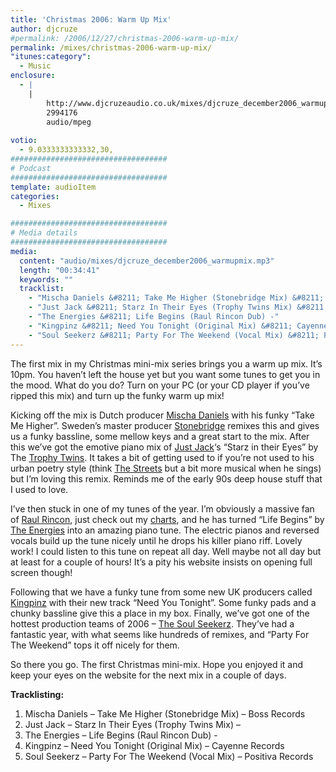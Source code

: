 ```yaml
---
title: 'Christmas 2006: Warm Up Mix'
author: djcruze
#permalink: /2006/12/27/christmas-2006-warm-up-mix/
permalink: /mixes/christmas-2006-warm-up-mix/
"itunes:category":
  - Music
enclosure:
  - |
    |
        http://www.djcruzeaudio.co.uk/mixes/djcruze_december2006_warmupmix.mp3
        2994176
        audio/mpeg
        
votio:
  - 9.0333333333332,30,
###################################
# Podcast
###################################
template: audioItem
categories:
  - Mixes

###################################
# Media details
###################################
media:
  content: "audio/mixes/djcruze_december2006_warmupmix.mp3"
  length: "00:34:41"
  keywords: ""
  tracklist:
    - "Mischa Daniels &#8211; Take Me Higher (Stonebridge Mix) &#8211; Boss Records"
    - "Just Jack &#8211; Starz In Their Eyes (Trophy Twins Mix) &#8211; "
    - "The Energies &#8211; Life Begins (Raul Rincon Dub) -"
    - "Kingpinz &#8211; Need You Tonight (Original Mix) &#8211; Cayenne Records"
    - "Soul Seekerz &#8211; Party For The Weekend (Vocal Mix) &#8211; Positiva Records"
---
```


The first mix in my Christmas mini-mix series brings you a warm up mix. It&#8217;s 10pm. You haven&#8217;t left the house yet but you want some tunes to get you in the mood. What do you do? Turn on your PC (or your CD player if you&#8217;ve ripped this mix) and turn up the funky warm up mix!

Kicking off the mix is Dutch producer [Mischa Daniels][1] with his funky &#8220;Take Me Higher&#8221;. Sweden&#8217;s master producer [Stonebridge][2] remixes this and gives us a funky bassline, some mellow keys and a great start to the mix. After this we&#8217;ve got the emotive piano mix of [Just Jack][3]&#8216;s &#8220;Starz in their Eyes&#8221; by The [Trophy Twins][4]. It takes a bit of getting used to if you&#8217;re not used to his urban poetry style (think [The Streets][5] but a bit more musical when he sings) but I&#8217;m loving this remix. Reminds me of the early 90s deep house stuff that I used to love.

I&#8217;ve then stuck in one of my tunes of the year. I&#8217;m obviously a massive fan of [Raul Rincon][6], just check out my [charts][7], and he has turned &#8220;Life Begins&#8221; by [The Energies][8] into an amazing piano tune. The electric pianos and reversed vocals build up the tune nicely until he drops his killer piano riff. Lovely work! I could listen to this tune on repeat all day. Well maybe not all day but at least for a couple of hours! It&#8217;s a pity his website insists on opening full screen though!

Following that we have a funky tune from some new UK producers called [Kingpinz][9] with their new track &#8220;Need You Tonight&#8221;. Some funky pads and a chunky bassline give this a place in my box. Finally, we&#8217;ve got one of the hottest production teams of 2006 &#8211; [The Soul Seekerz][10]. They&#8217;ve had a fantastic year, with what seems like hundreds of remixes, and &#8220;Party For The Weekend&#8221; tops it off nicely for them.

So there you go. The first Christmas mini-mix. Hope you enjoyed it and keep your eyes on the website for the next mix in a couple of days.

**Tracklisting:**

  1. Mischa Daniels &#8211; Take Me Higher (Stonebridge Mix) &#8211; Boss Records
  2. Just Jack &#8211; Starz In Their Eyes (Trophy Twins Mix) &#8211; 
  3. The Energies &#8211; Life Begins (Raul Rincon Dub) -
  4. Kingpinz &#8211; Need You Tonight (Original Mix) &#8211; Cayenne Records
  5. Soul Seekerz &#8211; Party For The Weekend (Vocal Mix) &#8211; Positiva Records

<div style="clear:both;">
</div>

 [1]: http://www.mischadaniels.com/
 [2]: http://www.stoneyboy.com/
 [3]: http://www.justjack.co.uk/
 [4]: http://www.trophytwins.co.uk/
 [5]: http://www.the-streets.co.uk/
 [6]: http://www.raulrincon.org/
 [7]: http://www.djcruze.co.uk/cms/category/charts/
 [8]: http://www.myspace.com/theenergies
 [9]: http://www.myspace.com/thekingpinz
 [10]: http://www.myspace.com/soulseekerzmusic